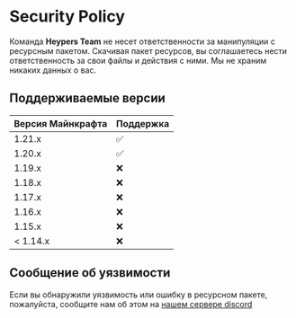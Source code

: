 # Security Policy
Команда __Heypers Team__ не несет ответственности за манипуляции с ресурсным пакетом. Скачивая пакет ресурсов, вы соглашаетесь нести ответственность за свои файлы и действия с ними. Мы не храним никаких данных о вас.
## Поддерживаемые версии


| Версия Майнкрафта | Поддержка  |
| ------- | ------------------ |
| 1.21.x   | :white_check_mark: |
| 1.20.x   | :white_check_mark: |
| 1.19.x   | :x: |
| 1.18.x   | :x: |
| 1.17.x   | :x: |
| 1.16.x   | :x: |
| 1.15.x   | :x: |
| < 1.14.x   | :x: |

## Сообщение об уязвимости

Если вы обнаружили уязвимость или ошибку в ресурсном пакете, пожалуйста, сообщите нам об этом на [нашем сервере discord](https://discord.gg/N8MYbANVJ6)
